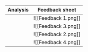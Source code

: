 |Analysis |Feedback sheet |
| --- | ------------------- |
|     | ![[Feedback 1.png]] |
|     | ![[Feedback 3.png]] |
|     | ![[Feedback 2.png]] |
|     | ![[Feedback 4.png]] |



